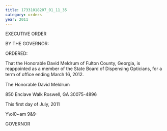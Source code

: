 ```yaml
---
title: 17331018207_01_11_35
category: orders
year: 2011
---
```

 

EXECUTIVE ORDER

BY THE GOVERNOR:

ORDERED:

That the Honorable David Meldrum of Fulton County, Georgia, is
reappointed as a member of the State Board of Dispensing
Opticians, for a term of ofﬁce ending March 16, 2012.

The Honorable David Meldrum

850 Enclave Walk
Roswell, GA 30075-4896

This first day of July, 2011

Y\oI0~am 9&9-

GOVERNOR

